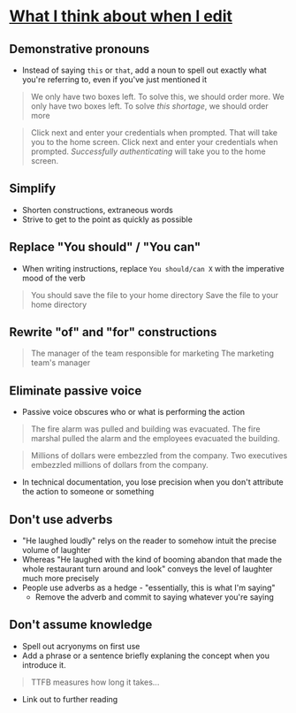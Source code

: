 # [What I think about when I edit](https://evaparish.com/blog/how-i-edit)

## Demonstrative pronouns

* Instead of saying `this` or `that`, add a noun to spell out exactly what you're referring to, even if you've just mentioned it

>We only have two boxes left. To solve this, we should order more.
>We only have two boxes left. To solve *this shortage*, we should order more

>Click next and enter your credentials when prompted. That will take you to the home screen.
>Click next and enter your credentials when prompted. *Successfully authenticating* will take you to the home screen.

## Simplify

* Shorten constructions, extraneous words
* Strive to get to the point as quickly as possible

## Replace "You should" / "You can"

* When writing instructions, replace `You should/can X` with the imperative mood of the verb

>You should save the file to your home directory
>Save the file to your home directory

## Rewrite "of" and "for" constructions

>The manager of the team responsible for marketing
>The marketing team's manager

## Eliminate passive voice

* Passive voice obscures who or what is performing the action

>The fire alarm was pulled and building was evacuated.
>The fire marshal pulled the alarm and the employees evacuated the building.

>Millions of dollars were embezzled from the company.
>Two executives embezzled millions of dollars from the company.

* In technical documentation, you lose precision when you don't attribute the action to someone or something

## Don't use adverbs

* "He laughed loudly" relys on the reader to somehow intuit the precise volume of laughter
* Whereas "He laughed with the kind of booming abandon that made the whole restaurant turn around and look" conveys the level of laughter much more precisely
* People use adverbs as a hedge - "essentially, this is what I'm saying"
  * Remove the adverb and commit to saying whatever you're saying

## Don't assume knowledge

* Spell out acryonyms on first use
* Add a phrase or a sentence briefly explaning the concept when you introduce it.

>TTFB measures how long it takes...

* Link out to further reading